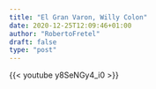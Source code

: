 ```yaml
---
title: "El Gran Varon, Willy Colon"
date: 2020-12-25T12:09:46+01:00
author: "RobertoFretel"
draft: false
type: "post"
---
```


{{< youtube y8SeNGy4_i0 >}}

